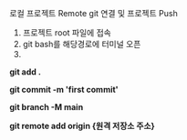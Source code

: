 로컬 프로젝트 Remote git 연결 및 프로젝트 Push

1. 프로젝트 root 파일에 접속
2. git bash를 해당경로에 터미널 오픈
3. 

**git add .**

**git commit -m 'first commit'**

**git branch -M main**

**git remote add origin {원격 저장소 주소}**
